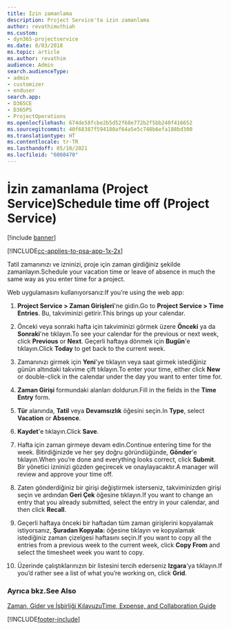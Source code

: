 ```yaml
---
title: İzin zamanlama
description: Project Service'ta izin zamanlama
author: revathimuthiah
ms.custom:
- dyn365-projectservice
ms.date: 8/03/2018
ms.topic: article
ms.author: revathim
audience: Admin
search.audienceType:
- admin
- customizer
- enduser
search.app:
- D365CE
- D365PS
- ProjectOperations
ms.openlocfilehash: 674de58fcbe2b5d52f68e772b2f5bb240f416652
ms.sourcegitcommit: 40f68387f594180af64a5e5c748b6efa188bd300
ms.translationtype: HT
ms.contentlocale: tr-TR
ms.lasthandoff: 05/10/2021
ms.locfileid: "6008470"
---
```

# <a name="schedule-time-off-project-service"></a><span data-ttu-id="b395a-103">İzin zamanlama (Project Service)</span><span class="sxs-lookup"><span data-stu-id="b395a-103">Schedule time off (Project Service)</span></span>

[!include [banner](../includes/psa-now-project-operations.md)]

[!INCLUDE[cc-applies-to-psa-app-1x-2x](../includes/cc-applies-to-psa-app-1x-2x.md)]

<span data-ttu-id="b395a-104">Tatil zamanınızı ve izninizi, proje için zaman girdiğiniz şekilde zamanlayın.</span><span class="sxs-lookup"><span data-stu-id="b395a-104">Schedule your vacation time or leave of absence in much the same way as you enter time for a project.</span></span>  
  
 <span data-ttu-id="b395a-105">Web uygulamasını kullanıyorsanız:</span><span class="sxs-lookup"><span data-stu-id="b395a-105">If you’re using the web app:</span></span>  
  
1.  <span data-ttu-id="b395a-106">**Project Service > Zaman Girişleri**'ne gidin.</span><span class="sxs-lookup"><span data-stu-id="b395a-106">Go to **Project Service > Time Entries**.</span></span> <span data-ttu-id="b395a-107">Bu, takviminizi getirir.</span><span class="sxs-lookup"><span data-stu-id="b395a-107">This brings up your calendar.</span></span>  
  
2.  <span data-ttu-id="b395a-108">Önceki veya sonraki hafta için takviminizi görmek üzere **Önceki** ya da **Sonraki**'ne tıklayın.</span><span class="sxs-lookup"><span data-stu-id="b395a-108">To see your calendar for the previous or next week, click **Previous** or **Next**.</span></span> <span data-ttu-id="b395a-109">Geçerli haftaya dönmek için **Bugün**'e tıklayın.</span><span class="sxs-lookup"><span data-stu-id="b395a-109">Click **Today** to get back to the current week.</span></span>  
  
3.  <span data-ttu-id="b395a-110">Zamanınızı girmek için **Yeni**'ye tıklayın veya saat girmek istediğiniz günün altındaki takvime çift tıklayın.</span><span class="sxs-lookup"><span data-stu-id="b395a-110">To enter your time, either click **New** or double-click in the calendar under the day you want to enter time for.</span></span>  
  
4.  <span data-ttu-id="b395a-111">**Zaman Girişi** formundaki alanları doldurun.</span><span class="sxs-lookup"><span data-stu-id="b395a-111">Fill in the fields in the **Time Entry** form.</span></span>  
  
5.  <span data-ttu-id="b395a-112">**Tür** alanında, **Tatil** veya **Devamsızlık** öğesini seçin.</span><span class="sxs-lookup"><span data-stu-id="b395a-112">In **Type**, select **Vacation** or **Absence**.</span></span>  
  
6.  <span data-ttu-id="b395a-113">**Kaydet**'e tıklayın.</span><span class="sxs-lookup"><span data-stu-id="b395a-113">Click **Save**.</span></span>  
  
7.  <span data-ttu-id="b395a-114">Hafta için zaman girmeye devam edin.</span><span class="sxs-lookup"><span data-stu-id="b395a-114">Continue entering time for the week.</span></span> <span data-ttu-id="b395a-115">Bitirdiğinizde ve her şey doğru göründüğünde, **Gönder**'e tıklayın.</span><span class="sxs-lookup"><span data-stu-id="b395a-115">When you’re done and everything looks correct, click **Submit**.</span></span> <span data-ttu-id="b395a-116">Bir yönetici izninizi gözden geçirecek ve onaylayacaktır.</span><span class="sxs-lookup"><span data-stu-id="b395a-116">A manager will review and approve your time off.</span></span>  
  
8.  <span data-ttu-id="b395a-117">Zaten gönderdiğiniz bir girişi değiştirmek isterseniz, takviminizden girişi seçin ve ardından **Geri Çek** öğesine tıklayın.</span><span class="sxs-lookup"><span data-stu-id="b395a-117">If you want to change an entry that you already submitted, select the entry in your calendar, and then click **Recall**.</span></span>  
  
9. <span data-ttu-id="b395a-118">Geçerli haftaya önceki bir haftadan tüm zaman girişlerini kopyalamak istiyorsanız, **Şuradan Kopyala:** öğesine tıklayın ve kopyalamak istediğiniz zaman çizelgesi haftasını seçin.</span><span class="sxs-lookup"><span data-stu-id="b395a-118">If you want to copy all the entries from a previous week to the current week, click **Copy From** and select the timesheet week you want to copy.</span></span>  
  
10. <span data-ttu-id="b395a-119">Üzerinde çalıştıklarınızın bir listesini tercih ederseniz **Izgara**'ya tıklayın.</span><span class="sxs-lookup"><span data-stu-id="b395a-119">If you’d rather see a list of what you’re working on, click **Grid**.</span></span>  
  
### <a name="see-also"></a><span data-ttu-id="b395a-120">Ayrıca bkz.</span><span class="sxs-lookup"><span data-stu-id="b395a-120">See Also</span></span>  
 [<span data-ttu-id="b395a-121">Zaman, Gider ve İşbirliği Kılavuzu</span><span class="sxs-lookup"><span data-stu-id="b395a-121">Time, Expense, and Collaboration Guide</span></span>](../psa/time-expense-collaboration-guide.md)


[!INCLUDE[footer-include](../includes/footer-banner.md)]